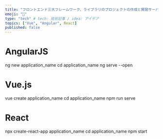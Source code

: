 ```yaml
---
title: "フロントエンド三大フレームワーク、ライブラリのプロジェクトの作成と開発サーバーの開始"
emoji: "💨"
type: "tech" # tech: 技術記事 / idea: アイデア
topics: ["Vue", "Angular", React]
published: false
---
```

# AngularJS
ng new application_name
cd application_name
ng serve --open

# Vue.js
vue create application_name
cd application_name
npm run serve

# React
npx create-react-app application_name
cd application_name
npm start